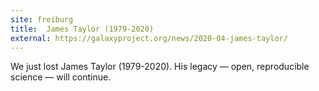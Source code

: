 ```yaml
---
site: freiburg
title:  James Taylor (1979-2020)
external: https://galaxyproject.org/news/2020-04-james-taylor/
---
```



 We just lost James Taylor (1979-2020). His legacy — open, reproducible science — will continue. 
